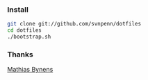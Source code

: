 ### Install

~~~ sh
git clone git://github.com/svnpenn/dotfiles
cd dotfiles
./bootstrap.sh
~~~

### Thanks

[Mathias Bynens](http://github.com/mathiasbynens/dotfiles)
